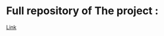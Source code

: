 # Full repository of The project :
[Link](https://github.com/Saad711T/IBM-Linux-Commands-and-Shell-Scripting)